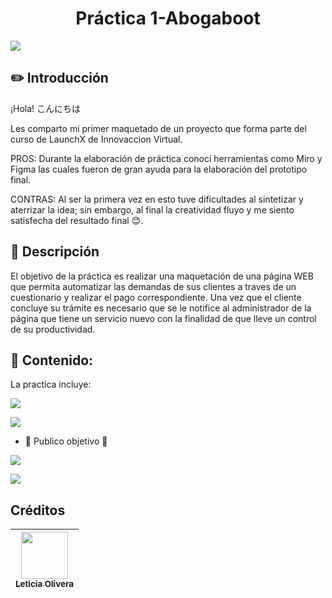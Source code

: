 <h1 align = "center"> Práctica 1-Abogaboot </h1>
<p align = "left">
<img src = https://img.shields.io/badge/STATUS-EN%20DESAROLLO-green)>
</p>

## :pencil2: Introducción
¡Hola! こんにちは

Les comparto mi primer maquetado de un proyecto que forma parte del curso de LaunchX de Innovaccion Virtual. 

PROS: 
Durante la elaboración de práctica conocí herramientas como Miro y Figma las cuales fueron de gran ayuda para la elaboración del prototipo final.

CONTRAS:
Al ser la primera vez en esto tuve dificultades al sintetizar y aterrizar la idea; sin embargo, al final la creatividad fluyo y me siento satisfecha del resultado final :blush:. 

## :page_facing_up: Descripción

El objetivo de la práctica es realizar una maquetación de una página WEB que permita automatizar las demandas de sus clientes a traves de un cuestionario y realizar el pago correspondiente.
Una vez que el cliente concluye su trámite es necesario que se le notifice al administrador de la página que tiene un servicio nuevo con la finalidad de que lleve un control de su productividad.


## :open_file_folder: Contenido: 
La practica incluye: 

<a href="https://github.com/LeticiaOlivera/Practicas-de-Intro-a-Frontend-Abogabot/blob/main/Toma%20de%20requerimientos.pdf"><img src="https://img.shields.io/badge/P1-Toma%20de%20requerimientos%20-blue"></a><br>

<a href="https://github.com/LeticiaOlivera/Practicas-de-Intro-a-Frontend-Abogabot/blob/main/Buyer%20Person.pdf"><img src="https://img.shields.io/badge/P1-Buyer%20Person%20-blue"></a><br>

- :construction: Publico objetivo :construction:

<a href="https://github.com/LeticiaOlivera/Practicas-de-Intro-a-Frontend-Abogabot/blob/main/Wireframe%20UX.pdf"><img src="https://img.shields.io/badge/P1-Wireframe %20UX%20-blue"></a><br>

<a href="https://www.figma.com/proto/fxDpvi9t94p0q6EJki0E7G/ABOGABOT?node-id=14%3A6&scaling=min-zoom&page-id=0%3A1&starting-point-node-id=14%3A6"><img src="https://img.shields.io/badge/P1-UI%20-blue"></a><br>

## Créditos
| [<img src="https://i.pinimg.com/736x/98/df/e1/98dfe10ecaf60689e87734d1c69695c9.jpg" width=75><br><sub>Leticia Olivera</sub>](https://github.com/LeticiaOlivera) |
| :---: |
